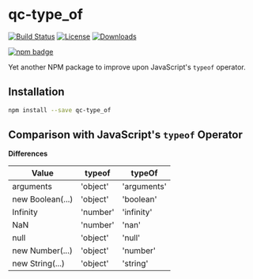 # qc-type_of

[![Build Status][travis-svg]][travis-url]
[![License][license-image]][license-url]
[![Downloads][downloads-image]][downloads-url]

[![npm badge][npm-badge-png]][package-url]

Yet another NPM package to improve upon JavaScript's `typeof` operator.


## Installation

```sh
npm install --save qc-type_of
```


## Comparison with JavaScript's `typeof` Operator

**Differences**

| Value      | typeof      | typeOf      |
| ---------- | ----------- | ----------- |
| arguments  | 'object'    | 'arguments' |
| new Boolean(...) | 'object' | 'boolean' |
| Infinity   | 'number'    | 'infinity'  |
| NaN        | 'number'    | 'nan'       |
| null       | 'object'    | 'null'      |
| new Number(...) | 'object' | 'number'  |
| new String(...) | 'object' | 'string'  |


[downloads-image]: http://img.shields.io/npm/dm/qc-type_of.svg
[downloads-url]: http://npm-stat.com/charts.html?package=qc-type_of
[license-image]: http://img.shields.io/npm/l/qc-type_of.svg
[license-url]: LICENSE
[npm-badge-png]: https://nodei.co/npm/qc-type_of.png?downloads=true&stars=true
[package-url]: https://npmjs.org/package/qc-type_of
[travis-svg]: https://travis-ci.org/hypersoftllc/qc-type_of.svg?branch=master
[travis-url]: https://travis-ci.org/hypersoftllc/qc-type_of
